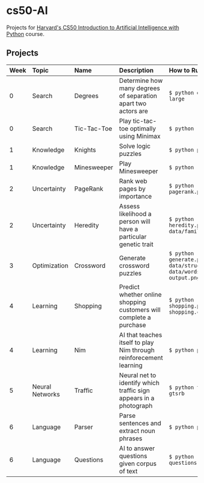 # cs50-AI
Projects for [Harvard's CS50 Introduction to Artificial Intelligence with Python](https://cs50.harvard.edu/ai/2020/) course.
## Projects

| Week | Topic            | Name                       | Description                                                        | How to Run        |                   
| :--- | :--------------- | :------------------------- | :----------------------------------------------------------------- | :-------------------------------------------------------------------- |
| 0    | Search           | Degrees         | Determine how many degrees of separation apart two actors are      | `$ python degrees.py large`                                           | 
| 0    | Search           | Tic-Tac-Toe   | Play tic-tac-toe optimally using Minimax                           | `$ python runner.py`                                                  | 
| 1    | Knowledge        | Knights         | Solve logic puzzles                                                | `$ python puzzle.py`                                                  | 
| 1    | Knowledge        | Minesweeper | Play Minesweeper                                                   | `$ python runner.py`                                                  | 
| 2    | Uncertainty      | PageRank       | Rank web pages by importance                                       | `$ python pagerank.py corpus0`                                        | 
| 2    | Uncertainty      | Heredity       | Assess likelihood a person will have a particular genetic trait    | `$ python heredity.py data/family0.csv`                               | 
| 3    | Optimization     | Crossword     | Generate crossword puzzles                                         | `$ python generate.py data/structure1.txt data/words1.txt output.png` | 
| 4    | Learning         | Shopping       | Predict whether online shopping customers will complete a purchase | `$ python shopping.py shopping.csv`                                   | 
| 4    | Learning         | Nim                 | AI that teaches itself to play Nim through reinforecement learning | `$ python play.py`                                                    | 
| 5    | Neural Networks  | Traffic         | Neural net to identify which traffic sign appears in a photograph  | `$ python traffic.py gtsrb`                                           | 
| 6    | Language         | Parser           | Parse sentences and extract noun phrases                           | `$ python parser.py`                                                  | 
| 6    | Language         | Questions     | AI to answer questions given corpus of text                        | `$ python questions.py corpus`    
